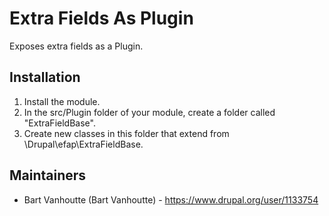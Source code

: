 # Extra Fields As Plugin
Exposes extra fields as a Plugin.

## Installation
 1. Install the module.
 2. In the src/Plugin folder of your module, create a folder called 
 "ExtraFieldBase".
 3. Create new classes in this folder that extend from \Drupal\efap\ExtraFieldBase.

## Maintainers
* Bart Vanhoutte (Bart Vanhoutte) - https://www.drupal.org/user/1133754
